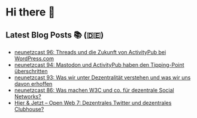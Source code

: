 # Hi there 👋

## Latest Blog Posts 📚 (🇩🇪)
<!-- BLOG-POST-LIST:START -->
- [neunetzcast 96: Threads und die Zukunft von ActivityPub bei WordPress.com](https://openwebpodcast.de/1883/neunetzcast-96/)
- [neunetzcast 94: Mastodon und ActivityPub haben den Tipping-Point überschritten](https://openwebpodcast.de/1882/neunetzcast-94/)
- [neunetzcast 93: Was wir unter Dezentralität verstehen und was wir uns davon erhoffen](https://openwebpodcast.de/1881/neunetzcast-93/)
- [neunetzcast 86: Was machen W3C und co. für dezentrale Social Networks?](https://openwebpodcast.de/1880/neunetzcast-86/)
- [Hier & Jetzt – Open Web 7: Dezentrales Twitter und dezentrales Clubhouse?](https://openwebpodcast.de/1879/hier-und-jetzt-open-web-7/)
<!-- BLOG-POST-LIST:END -->

